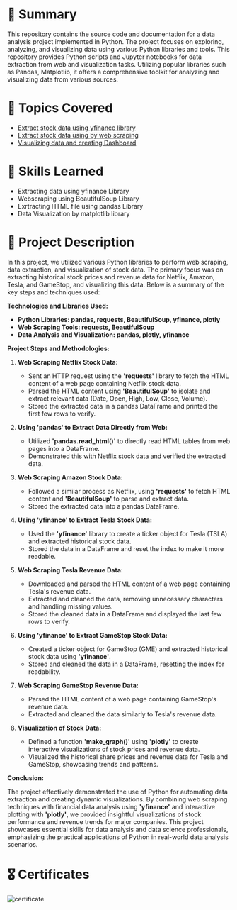 # 📄 **Summary**
This repository contains the source code and documentation for a data analysis project implemented in Python. The project focuses on exploring, analyzing, and visualizing data using various Python libraries and tools.
This repository provides Python scripts and Jupyter notebooks for data extraction from web and visualization tasks. Utilizing popular libraries such as Pandas, Matplotlib, it offers a comprehensive toolkit for analyzing and visualizing data from various sources.

# 📄 Topics Covered
- [Extract stock data using yfinance library](https://github.com/Avanigaikwad/Data-Extraction-and-Visualization-using-Python/blob/main/Data_Extraction_by_yfinance.ipynb)
- [Extract stock data using by web scraping](https://github.com/Avanigaikwad/Data-Extraction-and-Visualization-using-Python/blob/main/Data%20Extraction%20by%20Webscraping.ipynb)
- [Visualizing data and creating Dashboard](https://github.com/Avanigaikwad/Data-Extraction-and-Visualization-using-Python/blob/main/Visualizing%20Stock%20Data.ipynb)

# 🎯 Skills Learned
- Extracting data using yfinance Library
- Webscraping using BeautifulSoup Library
- Exrtracting HTML file using pandas Library
- Data Visualization by matplotlib library

# 📄 Project Description
In this project, we utilized various Python libraries to perform web scraping, data extraction, and visualization of stock data. The primary focus was on extracting historical stock prices and revenue data for Netflix, Amazon, Tesla, and GameStop, and visualizing this data. Below is a summary of the key steps and techniques used:

**Technologies and Libraries Used:**
- **Python Libraries: pandas, requests, BeautifulSoup, yfinance, plotly**
- **Web Scraping Tools: requests, BeautifulSoup**
- **Data Analysis and Visualization: pandas, plotly, yfinance**

**Project Steps and Methodologies:**
1. **Web Scraping Netflix Stock Data:**
   - Sent an HTTP request using the **'requests'** library to fetch the HTML content of a web page containing Netflix stock data.
   - Parsed the HTML content using **'BeautifulSoup'** to isolate and extract relevant data (Date, Open, High, Low, Close, Volume).
   - Stored the extracted data in a pandas DataFrame and printed the first few rows to verify.

2. **Using 'pandas' to Extract Data Directly from Web:**
   - Utilized **'pandas.read_html()'** to directly read HTML tables from web pages into a DataFrame.
   - Demonstrated this with Netflix stock data and verified the extracted data.

3. **Web Scraping Amazon Stock Data:**
   - Followed a similar process as Netflix, using **'requests'** to fetch HTML content and **'BeautifulSoup'** to parse and extract data.
   - Stored the extracted data into a pandas DataFrame.

4. **Using 'yfinance' to Extract Tesla Stock Data:**
   - Used the **'yfinance'** library to create a ticker object for Tesla (TSLA) and extracted historical stock data.
   - Stored the data in a DataFrame and reset the index to make it more readable.

5. **Web Scraping Tesla Revenue Data:**
   - Downloaded and parsed the HTML content of a web page containing Tesla's revenue data.
   - Extracted and cleaned the data, removing unnecessary characters and handling missing values.
   - Stored the cleaned data in a DataFrame and displayed the last few rows to verify.

6. **Using 'yfinance' to Extract GameStop Stock Data:**
   - Created a ticker object for GameStop (GME) and extracted historical stock data using **'yfinance'**.
   - Stored and cleaned the data in a DataFrame, resetting the index for readability.

7. **Web Scraping GameStop Revenue Data:**
   - Parsed the HTML content of a web page containing GameStop's revenue data.
   - Extracted and cleaned the data similarly to Tesla's revenue data.

8. **Visualization of Stock Data:**
   - Defined a function **'make_graph()'** using **'plotly'** to create interactive visualizations of stock prices and revenue data.
   - Visualized the historical share prices and revenue data for Tesla and GameStop, showcasing trends and patterns.

**Conclusion:**

The project effectively demonstrated the use of Python for automating data extraction and creating dynamic visualizations. By combining web scraping techniques with financial data analysis using **'yfinance'** and interactive plotting with **'plotly'**, we provided insightful visualizations of stock performance and revenue trends for major companies. This project showcases essential skills for data analysis and data science professionals, emphasizing the practical applications of Python in real-world data analysis scenarios.

# 🎖️ Certificates
![certificate](https://github.com/Avanigaikwad/Data-Extraction-and-Visualization-using-Python/assets/125494847/97397e6d-8bb5-459f-af57-d08e49b60f39)


